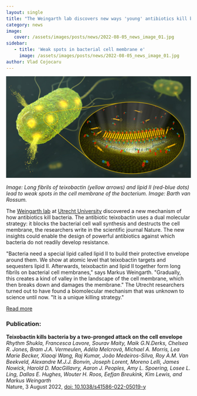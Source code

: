 ```yaml
---
layout: single
title: "The Weingarth lab discovers new ways 'young' antibiotics kill bacteria"
category: news
image:
   cover: /assets/images/posts/news/2022-08-05_news_image_01.jpg
sidebar:
   - title: 'Weak spots in bacterial cell membrane e'
     image: /assets/images/posts/news/2022-08-05_news_image_01.jpg
author: Vlad Cojocaru
---
```


![Post Image](/assets/images/posts/news/2022-08-05_news_image_01.jpg)

*Image: Long fibrils of teixobactin (yellow arrows) and lipid II (red-blue dots) lead to weak spots in the cell membrane of the bacterium. Image: Barth van Rossum.*

The [Weingarth lab](https://www.weingarth-group.org/) at [Utrecht University](https://www.uu.nl) discovered a new mechanism of how antibiotics kill bacteria. The antibiotic teixobactin uses a dual molecular strategy: it blocks the bacterial cell wall synthesis and destructs the cell membrane, the researchers write in the scientific journal Nature. The new insights could enable the design of powerful antibiotics against which bacteria do not readily develop resistance.

"Bacteria need a special lipid called lipid II to build their protective envelope around them. We show at atomic level that teixobactin targets and sequesters lipid II. Afterwards, teixobactin and lipid II together form long fibrils on bacterial cell membranes," says Markus Weingarth. "Gradually, this creates a kind of valley in the landscape of the cell membrane, which then breaks down and damages the membrane." The Utrecht researchers turned out to have found a biomolecular mechanism that was unknown to science until now. "It is a unique killing strategy."

[Read more](https://www.uu.nl/en/news/youngest-antibiotic-kills-bacteria-via-a-new-two-step-mechanism)

### Publication:

**Teixobactin kills bacteria by a two-pronged attack on the cell envelope**\
*Rhythm Shukla, Francesca Lavore, Sourav Maity, Maik G.N.Derks, Chelsea R. Jones, Bram J.A. Vermeulen, Adéla Melcrová, Michael A. Morris, Lea Marie Becker, Xiaoqi Wang, Raj Kumar, Joâo Medeiros-Silva, Roy A.M. Van Beekveld, Alexandre M.J.J. Bonvin, Joseph Lorent, Moreno Lelli, James Nowick, Harold D. MacGillavry, Aaron J. Peoples, Amy L. Spoering, Losee L. Ling, Dallas E. Hughes, Wouter H. Roos, Eefjan Breukink, Kim Lewis, and Markus Weingarth*\
Nature, 3 August 2022, [doi: 10.1038/s41586-022-05019-y](https://www.nature.com/articles/s41586-022-05019-y)

